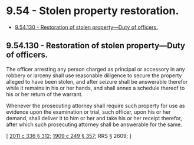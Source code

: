 # 9.54 - Stolen property restoration.
* [9.54.130 - Restoration of stolen property—Duty of officers.](#954130---restoration-of-stolen-propertyduty-of-officers)
## 9.54.130 - Restoration of stolen property—Duty of officers.
The officer arresting any person charged as principal or accessory in any robbery or larceny shall use reasonable diligence to secure the property alleged to have been stolen, and after seizure shall be answerable therefor while it remains in his or her hands, and shall annex a schedule thereof to his or her return of the warrant.

Whenever the prosecuting attorney shall require such property for use as evidence upon the examination or trial, such officer, upon his or her demand, shall deliver it to him or her and take his or her receipt therefor, after which such prosecuting attorney shall be answerable for the same.

\[ [2011 c 336 § 312](https://lawfilesext.leg.wa.gov/biennium/2011-12/Pdf/Bills/Session%20Laws/Senate/5045.SL.pdf?cite=2011%20c%20336%20§%20312); [1909 c 249 § 357](https://leg.wa.gov/CodeReviser/documents/sessionlaw/1909c249.pdf?cite=1909%20c%20249%20§%20357); RRS § 2609; \]

